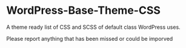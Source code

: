 # WordPress-Base-Theme-CSS
A theme ready list of CSS and SCSS of default class WordPress uses.

Please report anything that has been missed or could be imporved
